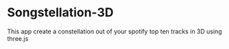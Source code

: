 # Songstellation-3D
This app create a constellation out of your spotify top ten tracks in 3D using three.js
